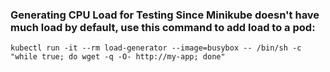 ### Generating CPU Load for Testing Since Minikube doesn't have much load by default, use this command to add load to a pod:

``` 
kubectl run -it --rm load-generator --image=busybox -- /bin/sh -c "while true; do wget -q -O- http://my-app; done"
```